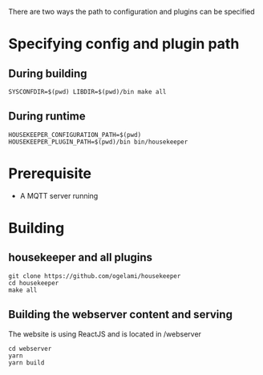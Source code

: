 There are two ways the path to configuration and plugins can be specified

# Specifying config and plugin path 

## During building
```
SYSCONFDIR=$(pwd) LIBDIR=$(pwd)/bin make all
```

## During runtime
```
HOUSEKEEPER_CONFIGURATION_PATH=$(pwd) HOUSEKEEPER_PLUGIN_PATH=$(pwd)/bin bin/housekeeper
```

# Prerequisite
* A MQTT server running


# Building

## housekeeper and all plugins
```
git clone https://github.com/ogelami/housekeeper
cd housekeeper
make all
```

## Building the webserver content and serving

The website is using ReactJS and is located in /webserver

```
cd webserver
yarn
yarn build
```
